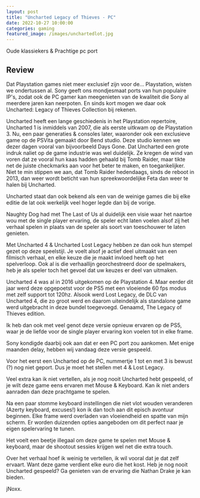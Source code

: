 ```yaml
---
layout: post
title: "Uncharted Legacy of Thieves - PC"
date: 2022-10-27 10:00:00
categories: gaming
featured_image: /images/unchartedlot.jpg
---
```


Oude klassiekers & Prachtige pc port

## Review

Dat Playstation games niet meer exclusief zijn voor de... Playstation, wisten we ondertussen al. Sony geeft ons mondjesmaat ports van hun populaire IP's, zodat ook de PC gamer kan meegenieten van de kwaliteit die Sony al meerdere jaren kan neerpoten.
En sinds kort mogen we daar ook Uncharted: Legacy of Thieves Collection bij rekenen.

Uncharted heeft een lange geschiedenis in het Playstation repertoire, Uncharted 1 is inmiddels van 2007, die als eerste uitkwam op de Playstation 3. Nu, een paar generaties & consoles later, waaronder ook een exclusieve game op de PSVita gemaakt door Bend studio.
Deze studio kennen we dezer dagen vooral van bijvoorbeeld Days Gone.
Dat Uncharted een grote indruk naliet op de game industrie was wel duidelijk.
Ze kregen de wind van voren dat ze vooral hun kaas hadden gehaald bij Tomb Raider, maar tikte net de juiste checkmarks aan voor het beter te maken, en toegankelijker. Niet te min stippen we aan, dat Tomb Raider hedendaags, sinds de reboot in 2013, dan weer wordt beticht van hun spreekwoordelijke Feta dan weer te halen bij Uncharted.

Uncharted staat dan ook bekend als een van de weinige games die bij elke editie de lat ook werkelijk veel hoger legde dan bij de vorige.

Naughty Dog had met The Last of Us al duidelijk een visie waar het naartoe wou met de single player ervaring, de speler echt laten voelen alsof zij het verhaal spelen in plaats van de speler als soort van toeschouwer te laten genieten.

Met Uncharted 4 & Uncharted Lost Legacy hebben ze dan ook hun stempel gezet op deze speelstijl. Je voelt alsof je actief deel uitmaakt van een filmisch verhaal, en elke keuze die je maakt invloed heeft op het spelverloop. Ook al is die verhaallijn georchestreerd door de spelmakers, heb je als speler toch het gevoel dat uw keuzes er deel van uitmaken.

Uncharted 4 was al in 2016 uitgekomen op de Playstation 4. Maar eerder dit jaar werd deze opgepoetst voor de PS5 met een vloeiende 60 fps modus met zelf support tot 120hz.
Alsook werd Lost Legacy, de DLC van Uncharted 4, die zo groot werd en daarom uiteindelijk als standalone game werd uitgebracht in deze bundel toegevoegd. Genaamd, The Legacy of Thieves edition.

Ik heb dan ook met veel genot deze versie opnieuw ervaren op de PS5, waar je de liefde voor de single player ervaring kon voelen tot in elke frame.

Sony kondigde daarbij ook aan dat er een PC port zou aankomen. Met enige maanden delay, hebben wij vandaag deze versie gespeeld.

Voor het eerst een Uncharted op de PC, nummertje 1 tot en met 3 is bewust (?) nog niet geport. Dus je moet het stellen met 4 & Lost Legacy.

Veel extra kan ik niet vertellen, als je nog nooit Uncharted hebt gespeeld, of je wilt deze game eens ervaren met Mouse & Keyboard. Kan ik niet anders aanraden dan deze prachtgame te spelen.

Na een paar stomme keyboard instellingen die niet vlot wouden veranderen (Azerty keyboard, excuses!) kon ik dan toch aan dit episch avontuur beginnen.
Elke frame werd overladen van vloeiendheid en spatte van mijn scherm. Er worden duizenden opties aangeboden om dit perfect naar je eigen spelervaring te tunen.

Het voelt een beetje illegaal om deze game te spelen met Mouse & keyboard, maar de shootout sessies krijgen wel net die extra touch.

Over het verhaal hoef ik weinig te vertellen, ik wil vooral dat je dat zelf ervaart. Want deze game verdient elke euro die het kost.
Heb je nog nooit Uncharted gespeeld? Ga genieten van de ervaring die Nathan Drake je kan bieden.

jNoxx.
